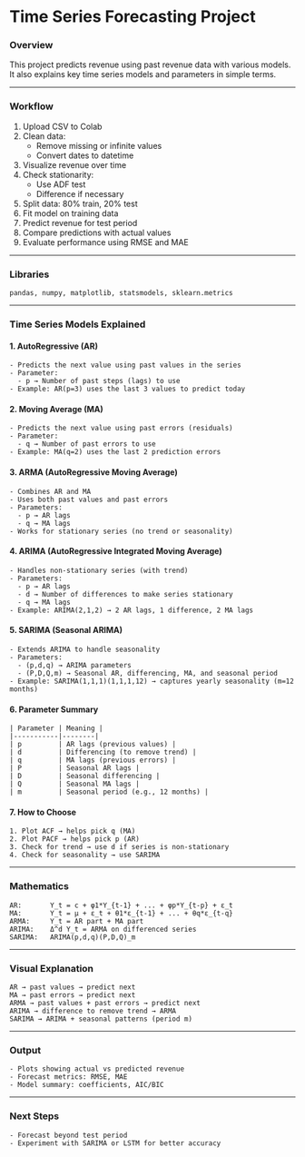 # Time Series Forecasting Project

### Overview
This project predicts revenue using past revenue data with various models.  
It also explains key time series models and parameters in simple terms.

---

### Workflow

1. Upload CSV to Colab
2. Clean data:
   - Remove missing or infinite values
   - Convert dates to datetime
3. Visualize revenue over time
4. Check stationarity:
   - Use ADF test
   - Difference if necessary
5. Split data: 80% train, 20% test
6. Fit model on training data
7. Predict revenue for test period
8. Compare predictions with actual values
9. Evaluate performance using RMSE and MAE
---

### Libraries
```
pandas, numpy, matplotlib, statsmodels, sklearn.metrics
```

---

### Time Series Models Explained

#### 1. AutoRegressive (AR)
```
- Predicts the next value using past values in the series
- Parameter:
  - p → Number of past steps (lags) to use
- Example: AR(p=3) uses the last 3 values to predict today
```

#### 2. Moving Average (MA)
```
- Predicts the next value using past errors (residuals)
- Parameter:
  - q → Number of past errors to use
- Example: MA(q=2) uses the last 2 prediction errors
```

#### 3. ARMA (AutoRegressive Moving Average)
```
- Combines AR and MA
- Uses both past values and past errors
- Parameters:
  - p → AR lags
  - q → MA lags
- Works for stationary series (no trend or seasonality)
```

#### 4. ARIMA (AutoRegressive Integrated Moving Average)
```
- Handles non-stationary series (with trend)
- Parameters:
  - p → AR lags
  - d → Number of differences to make series stationary
  - q → MA lags
- Example: ARIMA(2,1,2) → 2 AR lags, 1 difference, 2 MA lags
```

#### 5. SARIMA (Seasonal ARIMA)
```
- Extends ARIMA to handle seasonality
- Parameters:
  - (p,d,q) → ARIMA parameters
  - (P,D,Q,m) → Seasonal AR, differencing, MA, and seasonal period
- Example: SARIMA(1,1,1)(1,1,1,12) → captures yearly seasonality (m=12 months)
```

#### 6. Parameter Summary
```
| Parameter | Meaning |
|-----------|--------|
| p         | AR lags (previous values) |
| d         | Differencing (to remove trend) |
| q         | MA lags (previous errors) |
| P         | Seasonal AR lags |
| D         | Seasonal differencing |
| Q         | Seasonal MA lags |
| m         | Seasonal period (e.g., 12 months) |
```

#### 7. How to Choose
```
1. Plot ACF → helps pick q (MA)
2. Plot PACF → helps pick p (AR)
3. Check for trend → use d if series is non-stationary
4. Check for seasonality → use SARIMA
```

---

### Mathematics
```
AR:       Y_t = c + φ1*Y_{t-1} + ... + φp*Y_{t-p} + ε_t
MA:       Y_t = μ + ε_t + θ1*ε_{t-1} + ... + θq*ε_{t-q}
ARMA:     Y_t = AR part + MA part
ARIMA:    Δ^d Y_t = ARMA on differenced series
SARIMA:   ARIMA(p,d,q)(P,D,Q)_m
```

---

### Visual Explanation
```
AR → past values → predict next
MA → past errors → predict next
ARMA → past values + past errors → predict next
ARIMA → difference to remove trend → ARMA
SARIMA → ARIMA + seasonal patterns (period m)
```

---

### Output
```
- Plots showing actual vs predicted revenue
- Forecast metrics: RMSE, MAE
- Model summary: coefficients, AIC/BIC
```

---

### Next Steps
```
- Forecast beyond test period
- Experiment with SARIMA or LSTM for better accuracy
```
